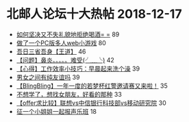 # 北邮人论坛十大热帖 2018-12-17

- [如何坚决又不失礼貌地拒绝喝酒= =](https://bbs.byr.cn/article/Talking/6082379) 89
- [做了一个PC版多人web小游戏](https://bbs.byr.cn/article/Java/60627) 80
- [吾日三省吾身【王道】](https://bbs.byr.cn/article/Friends/1904332) 46
- [【问题】鼻炎。。。。。难受(╯﹏╰)](https://bbs.byr.cn/article/Health/214390) 42
- [【心得】工作效率小技巧：早晨起来洗个澡](https://bbs.byr.cn/article/WorkLife/1113660) 39
- [男女之间有纯友谊吗](https://bbs.byr.cn/article/Picture/3231481) 39
- [【BlingBling】一年一度的若梦杯红警邀请赛又来啦！](https://bbs.byr.cn/article/PCGame/131885) 35
- [不想学了，想找女朋友，好看的那种](https://bbs.byr.cn/article/AimGraduate/1153981) 33
- [【offer求比较】联想vs中信银行科技部vs移动研究院](https://bbs.byr.cn/article/Job/2010603) 30
- [征一个小姐姐一起报声乐班](https://bbs.byr.cn/article/Music/339900) 18



